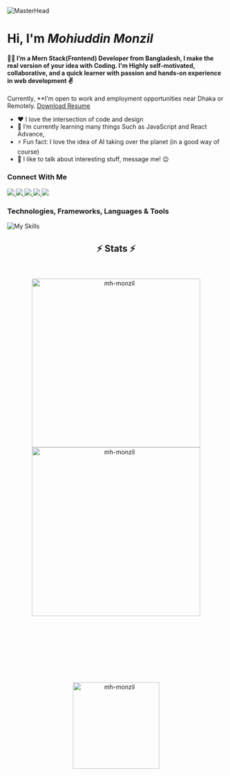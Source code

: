 ![MasterHead](https://i.ibb.co/W2HtZw8/banner-for-github.png)


# Hi, I'm **_Mohiuddin Monzil_**

#### 👨‍💻 I’m a Mern Stack(Frontend) Developer from Bangladesh,  I make the real version of your idea with Coding. I'm Highly self-motivated, collaborative, and a quick learner with passion and hands-on experience in web development ✌️

Currently, **I'm open to work and employment opportunities near Dhaka or Remotely. [Download Resume](https://drive.google.com/file/d/1k3GHSUrIgrigw6lOwa7QHofJqc3_NH94/view?usp=sharing)

- ❤️ I love the intersection of code and design
- 🌱 I’m currently learning many things Such as JavaScript and React Advance,
- ⚡ Fun fact: I love the idea of AI taking over the planet (in a good way of course)
- 💬 I like to talk about interesting stuff, message me! 😉


### Connect With Me

<a href="mailto:tahfeezmizan@gmail.com">
    <img src="https://img.shields.io/badge/Email_me-323330?style=for-the-badge&logo=Gmail&logoColor=white" />
</a>
<a href="https://tahfeezmizan.github.io//">
   <img src="https://img.shields.io/badge/Portfolio-323330?style=for-the-badge&logo=Google-Chrome&logoColor=white" />
</a>
 <a href="https://www.linkedin.com/in//tahfeezmizan/">
       <img src="https://img.shields.io/badge/Linkedin-323330?style=for-the-badge&logo=linkedin&logoColor=white" />
    </a>
<a href="https://twitter.com/tahfeezmizan">
       <img src="https://img.shields.io/badge/Twitter-323330?style=for-the-badge&logo=twitter&logoColor=white" />
    </a>
 <a href="https://www.facebook.com/tahfeezmizan/">
       <img src="https://img.shields.io/badge/Facebook-323330?style=for-the-badge&logo=facebook&logoColor=white" />
    </a>
 

<br  />


### Technologies, Frameworks, Languages & Tools

![My Skills](https://skillicons.dev/icons?i=html,css,js,c,bootstrap,tailwind,react,nextjs,mongodb,nodejs,expressjs,vscode,git,firebase,figma,github,vercel,netlify&perline=14)


<h2 align="center">⚡ Stats ⚡</h2>
<br>
<p align=center>
  <div align=center>
    <a href="https://github.com/denvercoder1/github-readme-streak-stats" title="Go to Source">
      <img align="center" width=390 src="https://streak-stats.demolab.com/?user=mh-monzil&theme=react&border=61dafb&hide_border=true" alt="mh-monzil" />
    </a>
    <a href="https://github.com/anuraghazra/github-readme-stats" title="Go to Source">
      <img align="center" width=390 src="https://github-readme-stats.vercel.app/api?username=mh-monzil&show_icons=true&theme=react&border_color=61dafb&hide_border=true" alt="mh-monzil" />
    </a>
  </div>
  <br><br><br><br><br><br><br><br><br>
  <div align=center>
    <a href="https://github.com/anuraghazra/github-readme-stats">
      <img height=200 align="center" src="https://github-readme-stats.vercel.app/api/top-langs/?username=mh-monzil&hide=Cuda&title_color=61dafb&text_color=ffffff&icon_color=61dafb&bg_color=20232a&langs_count=8&layout=compact&border_color=61dafb&hide_border=true&size_weight=0.5&count_weight=0.5" alt="mh-monzil" />
    </a>
  </div>
</p>

